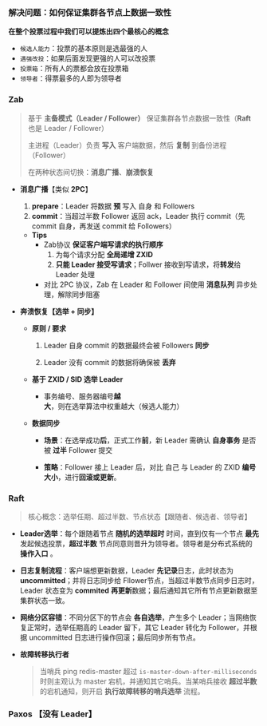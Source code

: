 ### 解决问题：如何保证集群各节点上数据一致性



**在整个投票过程中我们可以提炼出四个最核心的概念**

- `候选人能力`：投票的基本原则是选最强的人
- `遇强改投`：如果后面发现更强的人可以改投票
- `投票箱`：所有人的票都会放在投票箱
- `领导者`：得票最多的人即为领导者



### Zab

> 基于 **主备模式（Leader / Follower）** 保证集群各节点数据一致性（**Raft** 也是 Leader / Follower）
>
> 主进程（Leader）负责 **写入** 客户端数据，然后 **复制** 到备份进程（Follower）
>
> 在两种状态间切换：**消息广播**、**崩溃恢复**

+ **消息广播**【类似 **2PC**】

  1. **prepare**：Leader 将数据 **预** 写入 自身 和 Followers
  2. **commit**：当超过半数 Follower 返回 ack，Leader 执行 commit（先 commit 自身，再发送 commit 给 Followers）

  + **Tips**
    + Zab协议 **保证客户端写请求的执行顺序**
      1. 为每个请求分配 **全局递增 ZXID**
      2. **只能 Leader 接受写请求**；Follwer 接收到写请求，将**转发**给 Leader 处理 
    + 对比 2PC 协议，Zab 在 Leader 和 Follower 间使用 **消息队列** 异步处理，解除同步阻塞

+ **奔溃恢复【选举 + 同步】**

  + **原则 / 要求**

    1. Leader 自身 commit 的数据最终会被 Followers **同步**

    2. Leader 没有 commit 的数据将确保被 **丢弃**

  + **基于 ZXID / SID 选举 Leader**

    + 事务编号、服务器编号**越大**，则在选举算法中权重越大（候选人能力）

  + **数据同步**

    + **场景**：在选举成功**后**，正式工作**前**，新 Leader 需确认 **自身事务** 是否被 **过半** Follower 提交

    + **策略**：Follower 接上 Leader 后，对比 自己 与 Leader 的 ZXID **编号大小**，进行**回滚或更新**。



### Raft

> 核心概念：选举任期、超过半数、节点状态【跟随者、候选者、领导者】

+ **Leader选举**：每个跟随着节点 **随机的选举超时** 时间，直到仅有一个节点 **最先** 发起候选投票，**超过半数** 节点同意则晋升为领导者。领导者是分布式系统的 **操作入口** 。

+ **日志复制流程**：客户端想更新数据，Leader **先记录**日志，此时状态为 **uncommitted**；并将日志同步给 Fllower节点，当超过半数节点同步日志时，Leader 状态变为 **commited** **再更新**数据；最后通知其它所有节点更新数据至集群状态一致。    

+ **网络分区容错**：不同分区下的节点会 **各自选举**，产生多个 Leader；当网络恢复正常时，选举任期高的 Leader 留下，其它 Leader 转化为 Follower，并根据 uncommitted 日志进行操作回滚；最后同步所有节点。

+ **故障转移执行者**

  > 当哨兵 ping redis-master 超过 ```is-master-down-after-milliseconds``` 时则主观认为 master 宕机，并通知其它哨兵。当某哨兵接收 **超过半数** 的宕机通知，则开启 **执行故障转移的哨兵选举** 流程。



### Paxos 【没有 Leader】